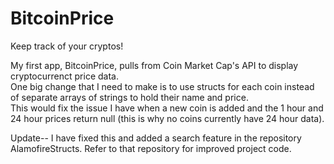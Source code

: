 # BitcoinPrice
Keep track of your cryptos!

My first app, BitcoinPrice, pulls from Coin Market Cap's API to display cryptocurrenct price data.  
One big change that I need to make is to use structs for each coin instead of separate arrays of strings to hold their name and price.  
This would fix the issue I have when a new coin is added and the 1 hour and 24 hour prices return null (this is why no coins currently have 24 hour data).

Update-- I have fixed this and added a search feature in the repository AlamofireStructs.  Refer to that repository for improved project code.
